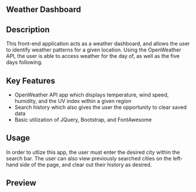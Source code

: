 ## Weather Dashboard

## Description 
This front-end application acts as a weather dashboard, and allows the user to identify weather patterns for a given location. Using the OpenWeather API, the user is able to access weather for the day of, as well as the five days following. 

## Key Features 

- OpenWeather API app which displays temperature, wind speed, humidity, and the UV index within a given region
- Search history which also gives the user the opportunity to clear saved data
- Basic utilization of JQuery, Bootstrap, and FontAwesome

## Usage 
In order to utlize this app, the user must enter the desired city within the search bar. The user can also view previously searched cities on the left-hand side of the page, and clear out their history as desired. 

## Preview 
